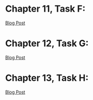 # Chapter 11, Task F: 

[Blog Post](https://romanturner.medium.com/agile-web-development-with-rails-6-chapter-11-task-f-ccdecd5ec08f)

# Chapter 12, Task G: 

[Blog Post](https://romanturner.medium.com/agile-web-development-with-rails-6-chapter-112-task-g-6d2d9a782f77)
# Chapter 13, Task H: 

[Blog Post](https://romanturner.medium.com/agile-web-development-with-rails-6-chapter-13-task-h-ef68ae79b61a)